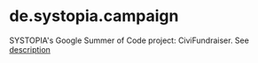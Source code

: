# de.systopia.campaign
SYSTOPIA's Google Summer of Code project: CiviFundraiser. See [description](http://wiki.civicrm.org/confluence/display/CRM/Google+Summer+of+Code+-+2015#GoogleSummerofCode-2015-StrategicFundraisingandCampaigning)
